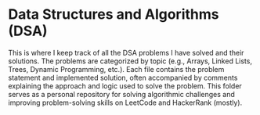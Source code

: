 # Data Structures and Algorithms (DSA)
This is where I keep track of all the DSA problems I have solved and their solutions.
The problems are categorized by topic (e.g., Arrays, Linked Lists, Trees, Dynamic Programming, etc.). Each file contains the problem statement and implemented solution, often accompanied by comments explaining the approach and logic used to solve the problem.
This folder serves as a personal repository for solving algorithmic challenges and improving problem-solving skills on LeetCode and HackerRank (mostly).
